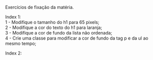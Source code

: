 Exercícios de fixação da matéria.

Index 1: <br>
1 - Modifique o tamanho do h1 para 65 pixels; <br>
2 - Modifique a cor do texto do h1 para laranja; <br>
3 - Modifique a cor de fundo da lista não ordenada; <br>
4 - Crie uma classe para modificar a cor de fundo da tag p e da ul ao mesmo tempo; <br>

Index 2:

